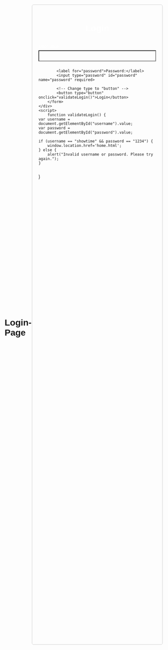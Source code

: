 # Login-Page 
<style>
        .background-container {
            position: fixed;
            top: 0;
            left: 0;
            width: 100%;
            height: 100%;
            z-index: -1;
            background: url(http://wallpapercave.com/wp/T5pc8RA.jpg) no-repeat;
            background-size: cover;
            background-position: center;
            animation: animateBg 5s linear infinite;
        }

        @keyframes animateBg {
            100% {
                filter: hue-rotate(360deg);
            }
        }
        body {
    font-family: Poppins, sans-serif;
    display: flex;
    align-items: center;
    justify-content: center;
    height: 100vh;
    margin: 0;
        }
.container {
    max-width: 400px;
    padding: 20px;
    border: 1px solid #ccc;
    border-radius: 5px;
    width: 130%;
        height: 50vh;
}

h2{
    font-size: 2em;
            color: #fff;
            text-align: center;
}

form {
    display: flex;
    flex-direction: column;
    width: 100%;
  
    }

label {
    margin-top: 10px;
    color: #fff;
}

input {
    padding: 8px;
    margin-top: 5px;
    margin-bottom: 10px;
    background: transparent;
    color:#fff;
}

button {
    background-color:red;
    color: white;
    padding: 10px;
    border: none;
    border-radius: 5px;
    cursor: pointer;
}
    </style>
</head>
<body>
    <div class="background-container"></div>
    <div class="container">
        <form id="loginForm">
            <h2>Login</h2>
            <label for="username">Username:</label>
            <input type="text" id="username" name="username" required>

            <label for="password">Password:</label>
            <input type="password" id="password" name="password" required>

            <!-- Change type to "button" -->
            <button type="button" onclick="validateLogin()">Login</button>
        </form>
    </div>
    <script>
        function validateLogin() {
    var username = document.getElementById("username").value;
    var password = document.getElementById("password").value;

    if (username == "showtime" && password == "1234") {
        window.location.href='home.html';
    } else {
        alert("Invalid username or password. Please try again.");
    }
}
    </script>
</body>
</html>
